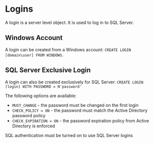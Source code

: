 # Logins #

A login is a server level object. It is used to log in to SQL Server.

## Windows Account ##
A login can be created from a Windows account: `CREATE LOGIN [domain\user] FROM WINDOWS`.

## SQL Server Exclusive Login ##
A login can also be created exclusively for SQL Server: `CREATE LOGIN [login] WITH PASSWORD = N'password'`

The following options are available:

- `MUST_CHANGE` - the password must be changed on the first login
- `CHECK_POLICY = ON` - the password must match the Active Directory password policy
- `CHECK_EXPIRATION = ON` - the password expiration policy from Active Directory is enforced

SQL authentication must be turned on to use SQL Server logins
